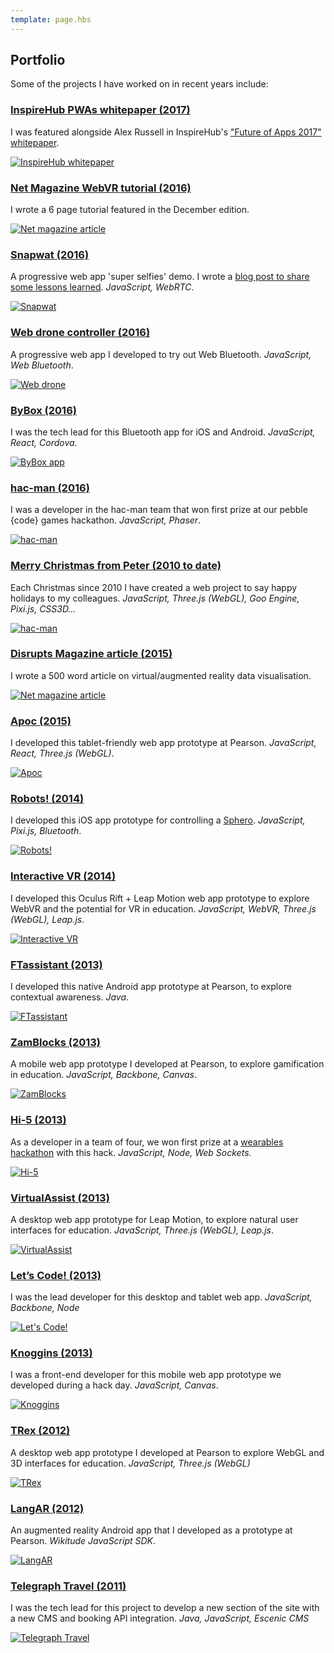 ```yaml
---
template: page.hbs
---
```


## Portfolio

Some of the projects I have worked on in recent years include:

### [InspireHub PWAs whitepaper (2017)](http://info.inspirehub.com/the-future-of-web-apps-whitepaper)

I was featured alongside Alex Russell in InspireHub's ["Future of Apps 2017" whitepaper](http://info.inspirehub.com/the-future-of-web-apps-whitepaper).

[![InspireHub whitepaper](/images/pages/portfolio/inspire-hub-whitepaper.png)](http://info.inspirehub.com/the-future-of-web-apps-whitepaper)


### [Net Magazine WebVR tutorial (2016)](https://www.myfavouritemagazines.co.uk/design/net-magazine-back-issues/net-december-2016-issue-287/)

I wrote a 6 page tutorial featured in the December edition.

[![Net magazine article](/images/pages/portfolio/net-mag-article.jpg)](https://www.myfavouritemagazines.co.uk/design/net-magazine-back-issues/net-december-2016-issue-287/)


### [Snapwat (2016)](https://github.com/samsunginternet/snapwat)

A progressive web app 'super selfies' demo. I wrote a [blog post to share some lessons learned](https://medium.com/samsung-internet-dev/things-i-learned-making-a-progressive-web-app-for-super-selfies-49e76d154e4f#.ou5dsn6r8). *JavaScript, WebRTC*.

[![Snapwat](/images/pages/portfolio/snapwat.png)](https://github.com/samsunginternet/snapwat)


### [Web drone controller (2016)](https://github.com/poshaughnessy/web-bluetooth-parrot-drone)

A progressive web app I developed to try out Web Bluetooth. *JavaScript, Web Bluetooth*.

[![Web drone](/images/pages/portfolio/web-drone.png)](https://github.com/poshaughnessy/web-bluetooth-parrot-drone)


### [ByBox (2016)](https://play.google.com/store/apps/details?id=com.bybox.stockonnect&hl=en_GB)

I was the tech lead for this Bluetooth app for iOS and Android. *JavaScript, React, Cordova*.

[![ByBox app](/images/pages/portfolio/ble-app.png)](https://play.google.com/store/apps/details?id=com.bybox.stockonnect&hl=en_GB)


### [hac-man (2016)](http://pebblecode.com/hac-man/)

I was a developer in the hac-man team that won first prize at our pebble {code} games hackathon. *JavaScript, Phaser*.

[![hac-man](/images/pages/portfolio/hac-man.png)](http://pebblecode.com/hac-man/)


### [Merry Christmas from Peter (2010 to date)](https://peter.christmas/)

Each Christmas since 2010 I have created a web project to say happy holidays to my colleagues. *JavaScript, 
Three.js (WebGL), Goo Engine, Pixi.js, CSS3D...*

[![hac-man](/images/pages/portfolio/christmas.png)](https://peter.christmas/)


### [Disrupts Magazine article (2015)](https://peteroshaughnessy.com/posts/solving-big-data-for-humans/)

I wrote a 500 word article on virtual/augmented reality data visualisation.

[![Net magazine article](/images/pages/portfolio/disrupt-mag-article.jpg)](https://peteroshaughnessy.com/posts/solving-big-data-for-humans/)


### [Apoc (2015)](https://vimeo.com/118092380)

I developed this tablet-friendly web app prototype at Pearson. *JavaScript, React, Three.js (WebGL)*.

[![Apoc](/images/pages/portfolio/apoc.png)](https://vimeo.com/118092380)


### [Robots! (2014)](https://vimeo.com/99233112)

I developed this iOS app prototype for controlling a [Sphero](http://www.gosphero.com/). *JavaScript, Pixi.js, Bluetooth*.

[![Robots!](/images/pages/portfolio/robots2.png)](https://vimeo.com/99233112)


### [Interactive VR (2014)](https://vimeo.com/114942905)

I developed this Oculus Rift + Leap Motion web app prototype to explore WebVR and the potential for VR in education.
*JavaScript, WebVR, Three.js (WebGL), Leap.js*.

[![Interactive VR](/images/pages/portfolio/interactive-vr2.png)](https://vimeo.com/114942905)

<!-- https://web.archive.org/web/20160306091500/http://labs.pearson.com/prototypes/interactive-vr/ -->


### [FTassistant (2013)](https://vimeo.com/72730046)

I developed this native Android app prototype at Pearson, to explore contextual awareness. *Java*.

[![FTassistant](/images/pages/portfolio/ftassistant2.png)](https://vimeo.com/72730046)


### [ZamBlocks (2013)](https://vimeo.com/72730048)

A mobile web app prototype I developed at Pearson, to explore gamification in education. *JavaScript, Backbone, Canvas*.

[![ZamBlocks](/images/pages/portfolio/zamblocks.png)](https://vimeo.com/72730048)


### [Hi-5 (2013)](https://www.youtube.com/watch?v=z_KSzfs6HF0)

As a developer in a team of four, we won first prize at a [wearables hackathon](https://www.eventbrite.co.uk/e/google-glass-and-wearables-hackathon-tickets-9260154371)
with this hack. *JavaScript, Node, Web Sockets*.

[![Hi-5](/images/pages/portfolio/hi5.png)](https://www.youtube.com/watch?v=z_KSzfs6HF0)


### [VirtualAssist (2013)](https://vimeo.com/72730047)

A desktop web app prototype for Leap Motion, to explore natural user interfaces for education. *JavaScript, 
Three.js (WebGL), Leap.js*.

[![VirtualAssist](/images/pages/portfolio/virtualassist.png)](https://vimeo.com/72730047)

<!-- https://web.archive.org/web/20160913192115/http://labs.pearson.com/prototypes/virtualassist/ -->


### [Let’s Code! (2013)](https://github.com/Pearson-FutureTech/LetsCode-v2)

I was the lead developer for this desktop and tablet web app. *JavaScript, Backbone, Node*

[![Let's Code!](/images/pages/portfolio/letscode.png)](https://github.com/Pearson-FutureTech/LetsCode-v2)


### [Knoggins (2013)](https://www.redweb.com/agency/blog/2014/may/colourful-exercise-your-grey-matter)

I was a front-end developer for this mobile web app prototype we developed during a hack day. *JavaScript, Canvas*.

[![Knoggins](/images/pages/portfolio/knoggins.png)](https://www.redweb.com/agency/blog/2014/may/colourful-exercise-your-grey-matter)


### [TRex (2012)](https://web.archive.org/web/20160913192127/http://labs.pearson.com/prototypes/trex/)

A desktop web app prototype I developed at Pearson to explore WebGL and 3D interfaces for education. *JavaScript, 
Three.js (WebGL)*

[![TRex](/images/pages/portfolio/trex.png)](https://web.archive.org/web/20160913192127/http://labs.pearson.com/prototypes/trex/)


### [LangAR (2012)](http://www.wikitude.com/showcase/pearson-ar-language-course/)

An augmented reality Android app that I developed as a prototype at Pearson. *Wikitude JavaScript SDK*.

[![LangAR](/images/pages/portfolio/langar.jpg)](http://www.wikitude.com/showcase/pearson-ar-language-course/)


### [Telegraph Travel (2011)](http://www.telegraph.co.uk/travel/)

I was the tech lead for this project to develop a new section of the site with a new CMS and booking API integration. 
*Java, JavaScript, Escenic CMS*

[![Telegraph Travel](/images/pages/portfolio/telegraph-travel.png)](http://www.telegraph.co.uk/travel/)

